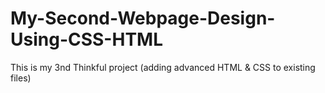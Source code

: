 # My-Second-Webpage-Design-Using-CSS-HTML
This is my 3nd Thinkful project (adding advanced HTML &amp; CSS to existing files)

